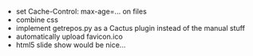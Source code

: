 * set Cache-Control: max-age=... on files
* combine css
* implement getrepos.py as a Cactus plugin instead of the manual stuff
* automatically upload favicon.ico
* html5 slide show would be nice...
